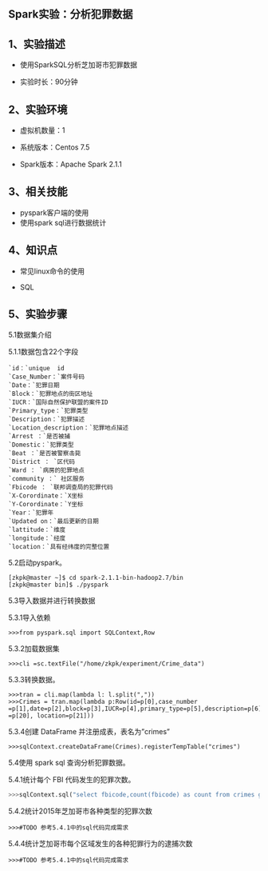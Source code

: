 Spark实验：分析犯罪数据
--
1、实验描述
--------

-   使用SparkSQL分析芝加哥市犯罪数据

-   实验时长：90分钟


2、实验环境
--------

-   虚拟机数量：1

-   系统版本：Centos 7.5

-   Spark版本：Apache Spark 2.1.1

## 3、相关技能

-   pyspark客户端的使用
-   使用spark sql进行数据统计

4、知识点
------

-   常见linux命令的使用

-   SQL


## 5、实验步骤

5.1数据集介绍

5.1.1数据包含22个字段

```shell
`id：`unique  id
`Case_Number：`案件号码
`Date：`犯罪日期
`Block：`犯罪地点的街区地址
`IUCR：`国际自然保护联盟的案件ID
`Primary_type：`犯罪类型
`Description：`犯罪描述
`Location_description：`犯罪地点描述
`Arrest ：`是否被捕
`Domestic：`犯罪类型
`Beat ：`是否被警察击毙
`District ： `区代码
`Ward ： `病房的犯罪地点
`community ：` 社区服务
`Fbicode ： `联邦调查局的犯罪代码
`X-Corordinate：`X坐标 
`Y-Corordinate：`Y坐标 
`Year：`犯罪年
`Updated on：`最后更新的日期
`lattitude：`维度
`longitude：`经度
`location：`具有经纬度的完整位置

```

5.2启动pyspark。

```shell
[zkpk@master ~]$ cd spark-2.1.1-bin-hadoop2.7/bin
[zkpk@master bin]$ ./pyspark

```

5.3导入数据并进行转换数据

5.3.1导入依赖

```shell
>>>from pyspark.sql import SQLContext,Row
```

5.3.2加载数据集

```shell
>>>cli =sc.textFile("/home/zkpk/experiment/Crime_data")
```

5.3.3转换数据。

```shell
>>>tran = cli.map(lambda l: l.split(","))
>>>Crimes = tran.map(lambda p:Row(id=p[0],case_number =p[1],date=p[2],block=p[3],IUCR=p[4],primary_type=p[5],description=p[6],loc_desc=p[7],arrest=p[8],domestic=p[9],beat=p[10],district=p[11],ward=p[12],community=p[13],fbicode=p[14],xcor=p[15],ycor=p[16],year=p[17],updated_on=p[18],lattitude=p[19],longitude =p[20], location=p[21]))

```

5.3.4创建 DataFrame 并注册成表，表名为”crimes”

```shell
>>>sqlContext.createDataFrame(Crimes).registerTempTable("crimes")
```

5.4使用 spark sql 查询分析犯罪数据。

5.4.1统计每个 FBI 代码发生的犯罪次数。

```python
>>>sqlContext.sql("select fbicode,count(fbicode) as count from crimes group by fbicode").show()
```

5.4.2统计2015年芝加哥市各种类型的犯罪次数

```shell
>>>#TODO 参考5.4.1中的sql代码完成需求
```

5.4.4统计芝加哥市每个区域发生的各种犯罪行为的逮捕次数

```shell
>>>#TODO 参考5.4.1中的sql代码完成需求
```


